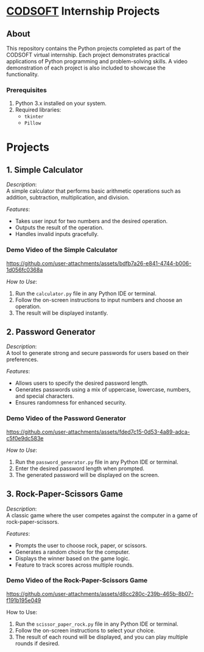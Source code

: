 # [CODSOFT](https://www.codsoft.in/) Internship Projects  

## About  
This repository contains the Python projects completed as part of the CODSOFT virtual internship. Each project demonstrates practical applications of Python programming and problem-solving skills. A video demonstration of each project is also included to showcase the functionality.  

### Prerequisites
1. Python 3.x installed on your system.
2. Required libraries:
   - `tkinter`
   - `Pillow`

# Projects  
## 1. Simple Calculator  
*Description*:  
A simple calculator that performs basic arithmetic operations such as addition, subtraction, multiplication, and division.  

*Features*:  
- Takes user input for two numbers and the desired operation.  
- Outputs the result of the operation.  
- Handles invalid inputs gracefully.

### Demo Video of the Simple Calculator  


https://github.com/user-attachments/assets/bdfb7a26-e841-4744-b006-1d056fc0368a


*How to Use*: 
1. Run the `calculator.py` file in any Python IDE or terminal.  
2. Follow the on-screen instructions to input numbers and choose an operation.  
3. The result will be displayed instantly.
   
## 2. Password Generator  
*Description*:  
A tool to generate strong and secure passwords for users based on their preferences.  

*Features*:  
- Allows users to specify the desired password length.  
- Generates passwords using a mix of uppercase, lowercase, numbers, and special characters.  
- Ensures randomness for enhanced security.  

### Demo Video of the Password Generator


https://github.com/user-attachments/assets/fded7c15-0d53-4a89-adca-c5f0e9dc583e


*How to Use*:  
1. Run the `password_generator.py` file in any Python IDE or terminal.  
2. Enter the desired password length when prompted.  
3. The generated password will be displayed on the screen.  

## 3. Rock-Paper-Scissors Game  
*Description*:  
A classic game where the user competes against the computer in a game of rock-paper-scissors.  

*Features*:  
- Prompts the user to choose rock, paper, or scissors.  
- Generates a random choice for the computer.  
- Displays the winner based on the game logic.  
- Feature to track scores across multiple rounds.
  
### Demo Video of the Rock-Paper-Scissors Game 


https://github.com/user-attachments/assets/d8cc280c-239b-465b-8b07-f191b195e049


How to Use:  
1. Run the `scissor_paper_rock.py` file in any Python IDE or terminal.  
4. Follow the on-screen instructions to select your choice.  
5. The result of each round will be displayed, and you can play multiple rounds if desired.

